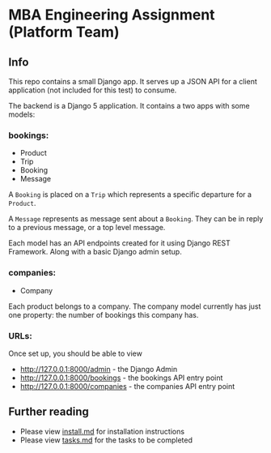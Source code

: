 # MBA Engineering Assignment (Platform Team)


## Info

This repo contains a small Django app. It serves up a JSON API for a client application (not included for this test) to consume.

The backend is a Django 5 application. It contains a two apps with some models:

### bookings:
- Product
- Trip
- Booking
- Message

A `Booking` is placed on a `Trip` which represents a specific departure for a `Product`.

A `Message` represents as message sent about a `Booking`. They can be in reply to a previous message, or a top level message.

Each model has an API endpoints created for it using Django REST Framework. Along with a basic Django admin setup.

### companies:
- Company

Each product belongs to a company. The company model currently has just one property: the number of bookings this company has.

### URLs:

Once set up, you should be able to view

- http://127.0.0.1:8000/admin - the Django Admin
- http://127.0.0.1:8000/bookings - the bookings API entry point
- http://127.0.0.1:8000/companies - the companies API entry point

## Further reading

- Please view [install.md](./docs/install.md) for installation instructions
- Please view [tasks.md](./docs/tasks.md) for the tasks to be completed